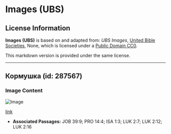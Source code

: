 # Images (UBS)

## License Information

**Images (UBS)** is based on and adapted from: _UBS Images_, [United Bible Societies](https://unitedbiblesocieties.org/), None, which is licensed under a [Public Domain CC0](https://creativecommons.org/public-domain/cc0/).

This markdown version is provided under the same license.



--------------------------------

## Кормушка (id: 287567)

### Image Content

![Image](https://cdn.aquifer.bible/aquifer-content/resources/Media/WEB-0334_feed_trough.jpg)

[link](https://cdn.aquifer.bible/aquifer-content/resources/Media/WEB-0334_feed_trough.jpg)

* **Associated Passages:** JOB 39:9; PRO 14:4; ISA 1:3; LUK 2:7; LUK 2:12; LUK 2:16

